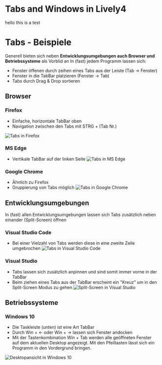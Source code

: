 # Tabs and Windows in Lively4 

hello this is a test

# Tabs - Beispiele
Generell bieten sich neben **Entwicklungsumgebungen auch Browser und Betriebssysteme** als Vorblid an
In (fast) jedem Programm lassen sich:
- Fenster öffenen durch zeihen eines Tabs aus der Leiste (Tab -> Fenster)
- Fenster in die TabBar platzieren (Fenster -> Tab)
- Tabs durch Drag & Drop sortieren


## Browser
### Firefox
- Einfache, horizontale TabBar oben
- Navigation zwischen den Tabs mit STRG + (Tab Nr.)

![Tabs in Firefox](https://www.mozilla.org/media/img/firefox/new/desktop/hero-mr1.c078ff206641.png "Tabs in Firefox")

### MS Edge
- Vertikale TabBar auf der linken Seite
![Tabs in MS Edge](https://i.computer-bild.de/imgs/1/3/7/7/2/2/1/9/Screenshot-Vertikale-Tabs-2048x1152-1ee58b7764dedb9a.jpg "Tabs in MS Edge")

### Google Chrome
- Ähnlich zu Firefox
- Gruppierung von Tabs möglich
![Tabs in Google Chrome](https://storage.googleapis.com/gweb-uniblog-publish-prod/original_images/Chrome_BlogHeader_TabGroups_May.png "Tabs in Google Chrome")


## Entwicklungsumgebungen
In (fast) allen Entwicklungsumgebungen lassen sich Tabs zusätzlich neben einander (Split-Screen) öffnen

### Visual Studio Code
- Bei einer Vielzahl von Tabs werden diese in eine zweite Zeile umgebrochen
![Tabs in Visual Studio Code](https://mspoweruser.com/wp-content/uploads/2021/02/Microsoft-Visual-Studio-Code-Warp-tabs.jpg "Tabs in Visual Studio Code")

### Visual Studio
- Tabs lassen sich zusätzlich anpinnen und sind somit immer vorne in der TabBar
- Beim ziehen eines Tabs aus der TabBar erscheint ein "Kreuz" um in den Split-Screen Modus zu gehen
![Split-Screen in Visual Studio](https://i.stack.imgur.com/KEqgt.png "Split-Screen in Visual Studio")

## Betriebssysteme
### Windows 10
- Die Taskleiste (unten) ist eine Art TabBar
- Durch Win + <- oder Win + -> lassen sich Fenster andocken
- Mit der Tastenkombination Win + Tab werden alle geöffneten Fenster auf dem aktuellen Desktop angezeigt. Mit den Pfeiltasten lässt sich ein Programm in den Vordergrund bringen.

![Desktopansicht in Windows 10](https://praxistipps.s3.amazonaws.com/windows-10-mehrere-desktops-oeffnen_8796e071.png "Desktopansicht in Windows 10")